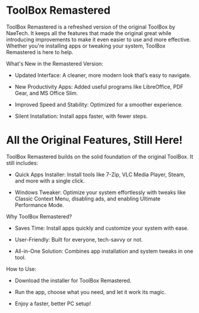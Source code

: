 # ToolBox Remastered

ToolBox Remastered is a refreshed version of the original ToolBox by NaeTech. It keeps all the features that made the original great while introducing improvements to make it even easier to use and more effective. Whether you're installing apps or tweaking your system, ToolBox Remastered is here to help.

What's New in the Remastered Version:

- Updated Interface: A cleaner, more modern look that’s easy to navigate.

- New Productivity Apps: Added useful programs like LibreOffice, PDF Gear, and MS Office Slim.

- Improved Speed and Stability: Optimized for a smoother experience.

- Silent Installation: Install apps faster, with fewer steps.

# All the Original Features, Still Here!

ToolBox Remastered builds on the solid foundation of the original ToolBox. It still includes:

- Quick Apps Installer: Install tools like 7-Zip, VLC Media Player, Steam, and more with a single click.

- Windows Tweaker: Optimize your system effortlessly with tweaks like Classic Context Menu, disabling ads, and enabling Ultimate Performance Mode.

Why ToolBox Remastered?

- Saves Time: Install apps quickly and customize your system with ease.

- User-Friendly: Built for everyone, tech-savvy or not.

- All-in-One Solution: Combines app installation and system tweaks in one tool.

How to Use:

- Download the installer for ToolBox Remastered.

- Run the app, choose what you need, and let it work its magic.

- Enjoy a faster, better PC setup!
